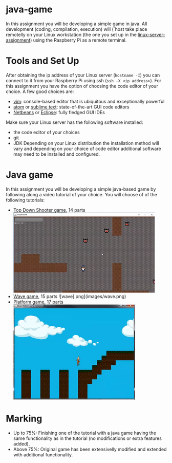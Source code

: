 # java-game
In this assignment you will be developing a simple game in java. All development (coding, compilation, execution) will (`host take place remotelly on your Linux workstation (the one you set up in the [linux-server-assignment](https://github.com/mariopineda/linux-server-assignment)) using the Raspberry Pi as a remote terminal.

# Tools and Set Up
After obtaining the ip address of your Linux server (`hostname -I`) you can connect to it from your Raspberry Pi using ssh (`ssh -X <ip address>`). For this assignment you have the option of choosing the code editor of your choice. A few good choices are:
- [vim](https://www.vim.org/): console-based editor that is ubiquitous and exceptionally powerful
- [atom](https://atom.io/) or [sublime text](https://www.sublimetext.com/): state-of-the-art GUI code editors
- [Netbeans](https://netbeans.org/) or [Eclipse](https://www.eclipse.org/ide/): fully fledged GUI IDEs

Make sure your Linux server has the following software installed:
- the code editor of your choices
- git
- JDK
Depending on your Linux distribution the installation method will vary and depending on your choice of code editor additional software may need to be installed and configured.

# Java game
In this assignment you will be developing a simple java-based game by following along a video tutorial of your choice. You will choose of of the following tutorials:
- [Top Down Shooter game](https://www.youtube.com/playlist?list=PLWms45O3n--5vDnNd6aiu1CSWX3JlCU1n), 14 parts
![topdownshooter.png](images/topdownshooter.png)
- [Wave game](https://www.youtube.com/playlist?list=PLWms45O3n--6TvZmtFHaCWRZwEqnz2MHa), 15 parts
![wave].png](images/wave.png)
- [Platform game](https://www.youtube.com/playlist?list=PLWms45O3n--54U-22GDqKMRGlXROOZtMx), 17 parts
![platform.png](images/platform.png)

# Marking
- Up to 75%: Finishing one of the tutorial with a java game having the same functionality as in the tutorial (no modifications or extra features added).
- Above 75%: Original game has been extensivelly modified and extended with additional functionality.
